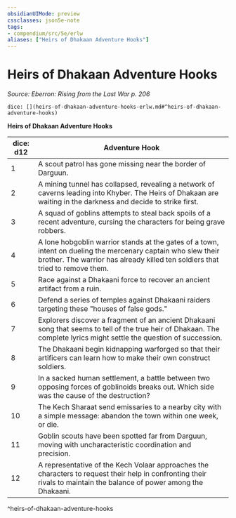 ```yaml
---
obsidianUIMode: preview
cssclasses: json5e-note
tags:
- compendium/src/5e/erlw
aliases: ["Heirs of Dhakaan Adventure Hooks"]
---
```

# Heirs of Dhakaan Adventure Hooks
*Source: Eberron: Rising from the Last War p. 206* 

`dice: [](heirs-of-dhakaan-adventure-hooks-erlw.md#^heirs-of-dhakaan-adventure-hooks)`

**Heirs of Dhakaan Adventure Hooks**

| dice: d12 | Adventure Hook |
|-----------|----------------|
| 1 | A scout patrol has gone missing near the border of Darguun. |
| 2 | A mining tunnel has collapsed, revealing a network of caverns leading into Khyber. The Heirs of Dhakaan are waiting in the darkness and decide to strike first. |
| 3 | A squad of goblins attempts to steal back spoils of a recent adventure, cursing the characters for being grave robbers. |
| 4 | A lone hobgoblin warrior stands at the gates of a town, intent on dueling the mercenary captain who slew their brother. The warrior has already killed ten soldiers that tried to remove them. |
| 5 | Race against a Dhakaani force to recover an ancient artifact from a ruin. |
| 6 | Defend a series of temples against Dhakaani raiders targeting these "houses of false gods." |
| 7 | Explorers discover a fragment of an ancient Dhakaani song that seems to tell of the true heir of Dhakaan. The complete lyrics might settle the question of succession. |
| 8 | The Dhakaani begin kidnapping warforged so that their artificers can learn how to make their own construct soldiers. |
| 9 | In a sacked human settlement, a battle between two opposing forces of goblinoids breaks out. Which side was the cause of the destruction? |
| 10 | The Kech Sharaat send emissaries to a nearby city with a simple message: abandon the town within one week, or die. |
| 11 | Goblin scouts have been spotted far from Darguun, moving with uncharacteristic coordination and precision. |
| 12 | A representative of the Kech Volaar approaches the characters to request their help in confronting their rivals to maintain the balance of power among the Dhakaani. |
^heirs-of-dhakaan-adventure-hooks